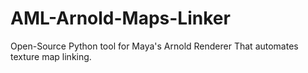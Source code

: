 # AML-Arnold-Maps-Linker
Open-Source Python tool for Maya's Arnold Renderer That automates texture map linking.
